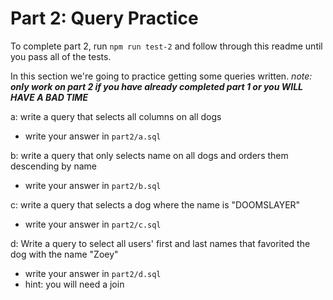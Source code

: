 # Part 2: Query Practice

To complete part 2, run `npm run test-2` and follow through this readme until you pass all of the tests.

In this section we're going to practice getting some queries written.
*note: **only work on part 2 if you have already completed part 1 or you WILL HAVE A BAD TIME***

a: write a query that selects all columns on all dogs
 
 - write your answer in `part2/a.sql`

b:
write a query that only selects name on all dogs and orders them descending by name
 
 - write your answer in `part2/b.sql`
 
c:
write a query that selects a dog where the name is "DOOMSLAYER"
 
 - write your answer in `part2/c.sql`

d:
Write a query to select all users' first and last names that favorited the dog with the name "Zoey"
 
 - write your answer in `part2/d.sql`
 - hint: you will need a join
